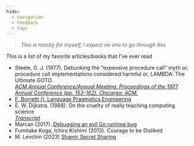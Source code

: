 ```yaml
---
hide:
  - navigation
  - feedback
  - tags
---
```


> *This is mostly for myself, I expect no one to go through this*

This is a list of my favorite articles/books that I've ever read

- Steele, G. J. (1977). Debunking the “expensive procedure call” myth or, procedure call implementations considered harmful or, LAMBDA: The Ultimate GOTO.  
    [*ACM Annual Conference/Annual Meeting: Proceedings of the 1977 Annual Conference (pp. 153-162). Chicargo: ACM.*](https://dl.acm.org/doi/pdf/10.1145/800179.810196)
- [F. Borretti (). Language Pragmatics Engineering](https://borretti.me/article/language-pragmatics)
- E. W. Dijkstra. (1988). On the cruelty of really teaching computing science  
    [*Transcript*](https://www.cs.utexas.edu/~EWD/transcriptions/EWD10xx/EWD1036.html)
- Marcan (2017). [Debugging an evil Go runtime bug](https://marcan.st/2017/12/debugging-an-evil-go-runtime-bug/)
- Fumitake Koga, Ichiro Kishimi (2013). Courage to be Disliked
- M. Levchin (2023) [Shamir Secret Sharing](https://max.levch.in/post/724289457144070144/shamir-secret-sharing)